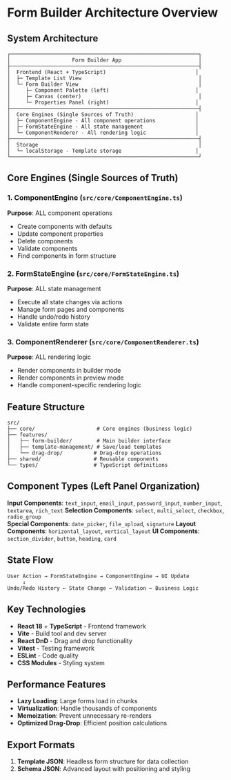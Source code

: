 # Form Builder Architecture Overview

## System Architecture

```
┌─────────────────────────────────────────────────────────────┐
│                    Form Builder App                         │
├─────────────────────────────────────────────────────────────┤
│  Frontend (React + TypeScript)                             │
│  ├─ Template List View                                      │
│  └─ Form Builder View                                       │
│     ├─ Component Palette (left)                            │
│     ├─ Canvas (center)                                      │
│     └─ Properties Panel (right)                            │
├─────────────────────────────────────────────────────────────┤
│  Core Engines (Single Sources of Truth)                    │
│  ├─ ComponentEngine - All component operations             │
│  ├─ FormStateEngine - All state management                 │
│  └─ ComponentRenderer - All rendering logic                │
├─────────────────────────────────────────────────────────────┤
│  Storage                                                    │
│  └─ localStorage - Template storage                        │
└─────────────────────────────────────────────────────────────┘
```

## Core Engines (Single Sources of Truth)

### 1. ComponentEngine (`src/core/ComponentEngine.ts`)
**Purpose**: ALL component operations
- Create components with defaults
- Update component properties  
- Delete components
- Validate components
- Find components in form structure

### 2. FormStateEngine (`src/core/FormStateEngine.ts`) 
**Purpose**: ALL state management
- Execute all state changes via actions
- Manage form pages and components
- Handle undo/redo history
- Validate entire form state

### 3. ComponentRenderer (`src/core/ComponentRenderer.ts`)
**Purpose**: ALL rendering logic  
- Render components in builder mode
- Render components in preview mode
- Handle component-specific rendering logic

## Feature Structure

```
src/
├── core/                    # Core engines (business logic)
├── features/
│   ├── form-builder/        # Main builder interface
│   ├── template-management/ # Save/load templates
│   └── drag-drop/          # Drag-drop operations
├── shared/                 # Reusable components
└── types/                  # TypeScript definitions
```

## Component Types (Left Panel Organization)

**Input Components**: `text_input`, `email_input`, `password_input`, `number_input`, `textarea`, `rich_text`
**Selection Components**: `select`, `multi_select`, `checkbox`, `radio_group`  
**Special Components**: `date_picker`, `file_upload`, `signature`
**Layout Components**: `horizontal_layout`, `vertical_layout`
**UI Components**: `section_divider`, `button`, `heading`, `card`

## State Flow

```
User Action → FormStateEngine → ComponentEngine → UI Update
     ↓
Undo/Redo History ← State Change ← Validation ← Business Logic
```

## Key Technologies

- **React 18** + **TypeScript** - Frontend framework
- **Vite** - Build tool and dev server  
- **React DnD** - Drag and drop functionality
- **Vitest** - Testing framework
- **ESLint** - Code quality
- **CSS Modules** - Styling system

## Performance Features

- **Lazy Loading**: Large forms load in chunks
- **Virtualization**: Handle thousands of components  
- **Memoization**: Prevent unnecessary re-renders
- **Optimized Drag-Drop**: Efficient position calculations

## Export Formats

1. **Template JSON**: Headless form structure for data collection
2. **Schema JSON**: Advanced layout with positioning and styling